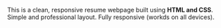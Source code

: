 This is a clean, responsive resume webpage built using **HTML and CSS**.
Simple and professional layout.
Fully responsive (workds on all devices).

